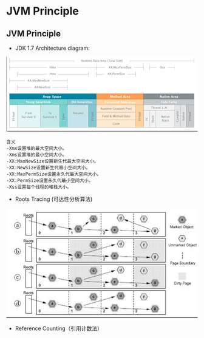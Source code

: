 # JVM Principle

## JVM Principle

* JDK 1.7 Architecture diagram:

![](../.gitbook/assets/image%20%2814%29.png)

```text
含义
-Xmx设置堆的最大空间大小。
-Xms设置堆的最小空间大小。
-XX:MaxNewSize设置新生代最大空间大小。
-XX:NewSize设置新生代最小空间大小。
-XX:MaxPermSize设置永久代最大空间大小。
-XX:PermSize设置永久代最小空间大小。
-Xss设置每个线程的堆栈大小。
```

* Roots Tracing \(可达性分析算法\)

![](../.gitbook/assets/image%20%2824%29.png)

* Reference Counting（引用计数法）



